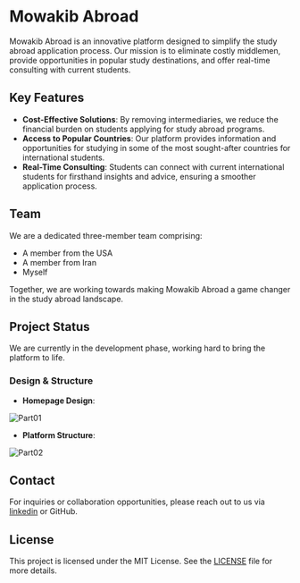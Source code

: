 # Mowakib Abroad

Mowakib Abroad is an innovative platform designed to simplify the study abroad application process. Our mission is to eliminate costly middlemen, provide opportunities in popular study destinations, and offer real-time consulting with current students.

## Key Features

- **Cost-Effective Solutions**: By removing intermediaries, we reduce the financial burden on students applying for study abroad programs.
- **Access to Popular Countries**: Our platform provides information and opportunities for studying in some of the most sought-after countries for international students.
- **Real-Time Consulting**: Students can connect with current international students for firsthand insights and advice, ensuring a smoother application process.

## Team

We are a dedicated three-member team comprising:
- A member from the USA
- A member from Iran
- Myself

Together, we are working towards making Mowakib Abroad a game changer in the study abroad landscape.

## Project Status

We are currently in the development phase, working hard to bring the platform to life. 

### Design & Structure

- **Homepage Design**:
  
<img src="/0.png" alt="Part01"/>

- **Platform Structure**:
  
<img src="/1.png" alt="Part02"/>


## Contact

For inquiries or collaboration opportunities, please reach out to us via [linkedin](https://www.linkedin.com/in/el-mahfoud-oulhadj-6717b021b/) or GitHub.

## License

This project is licensed under the MIT License. See the [LICENSE](LICENSE) file for more details.
